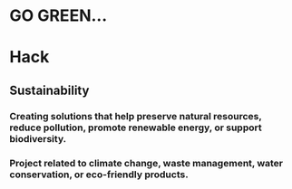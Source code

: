# GO GREEN... 
# Hack
## Sustainability 
### Creating solutions that help preserve natural resources, reduce pollution, promote renewable energy, or support biodiversity. 
### Project related to climate change, waste management, water conservation, or eco-friendly products.
